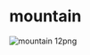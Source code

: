 # mountain
![mountain 12png](https://user-images.githubusercontent.com/101082465/188484502-c26b1cf8-0541-45b3-a322-d9df794a20a1.png)
